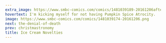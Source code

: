 ```yaml
---
extra_image: https://www.smbc-comics.com/comics/1481039189-20161206after.png
hovertext: I'm kicking myself for not having Pumpkin Spice Atrocity.
image: https://www.smbc-comics.com/comics/1481039174-20161206.png
next: the-denial-of-death
prev: christmastronomy
title: Ice Cream Novelties
---
```


